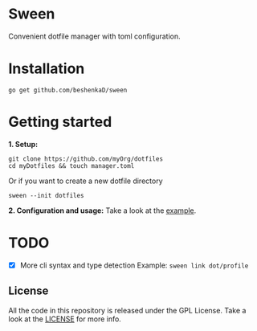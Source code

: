 Sween
=====
Convenient dotfile manager with toml configuration.

# Installation
```shell script
go get github.com/beshenkaD/sween
```
# Getting started
**1. Setup:**
``` shell script
git clone https://github.com/myOrg/dotfiles
cd myDotfiles && touch manager.toml
```
Or if you want to create a new dotfile directory
```shell script
sween --init dotfiles
```
**2. Configuration and usage:**
Take a look at the [example](example).

# TODO
- [x] More cli syntax and type detection Example: ```sween link dot/profile```

## License
All the code in this repository is released under the GPL License. Take a look
at the [LICENSE](LICENSE) for more info.
